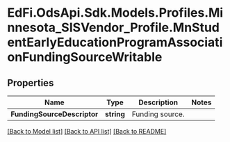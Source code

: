 # EdFi.OdsApi.Sdk.Models.Profiles.Minnesota_SISVendor_Profile.MnStudentEarlyEducationProgramAssociationFundingSourceWritable
## Properties

Name | Type | Description | Notes
------------ | ------------- | ------------- | -------------
**FundingSourceDescriptor** | **string** | Funding source. | 

[[Back to Model list]](../README.md#documentation-for-models) [[Back to API list]](../README.md#documentation-for-api-endpoints) [[Back to README]](../README.md)

